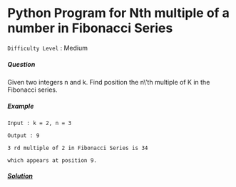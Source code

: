 # Python Program for Nth multiple of a number in Fibonacci Series

`Difficulty Level` : Medium

##### Question

Given two integers n and k. Find position the n\’th multiple of K in the Fibonacci series. 

##### Example

```
Input : k = 2, n = 3

Output : 9

3 rd multiple of 2 in Fibonacci Series is 34 

which appears at position 9.

```

##### [Solution](/solutions/Nth_multiple_of_Fibonacci_Series.py)